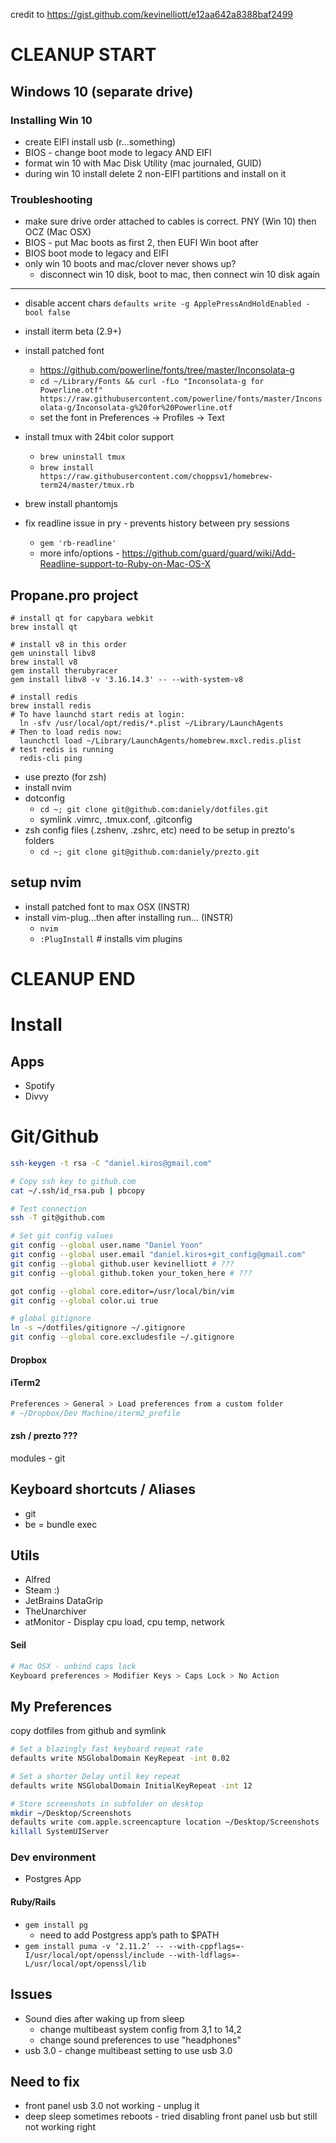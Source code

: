 credit to https://gist.github.com/kevinelliott/e12aa642a8388baf2499

# CLEANUP START

## Windows 10 (separate drive)
### Installing Win 10
* create EIFI install usb (r...something)
* BIOS - change boot mode to legacy AND EIFI
* format win 10 with Mac Disk Utility (mac journaled, GUID)
* during win 10 install delete 2 non-EIFI partitions and install on it

### Troubleshooting
* make sure drive order attached to cables is correct. PNY (Win 10) then OCZ (Mac OSX)
* BIOS - put Mac boots as first 2, then EUFI Win boot after
* BIOS boot mode to legacy and EIFI
* only win 10 boots and mac/clover never shows up?
  * disconnect win 10 disk, boot to mac, then connect win 10 disk again

----------------------

* disable accent chars `defaults write -g ApplePressAndHoldEnabled -bool false`

* install iterm beta (2.9+)
* install patched font
  * https://github.com/powerline/fonts/tree/master/Inconsolata-g
  * `cd ~/Library/Fonts && curl -fLo "Inconsolata-g for Powerline.otf" https://raw.githubusercontent.com/powerline/fonts/master/Inconsolata-g/Inconsolata-g%20for%20Powerline.otf`
  * set the font in Preferences -> Profiles -> Text
* install tmux with 24bit color support
  * `brew uninstall tmux`
  * `brew install https://raw.githubusercontent.com/choppsv1/homebrew-term24/master/tmux.rb`

* brew install phantomjs

* fix readline issue in pry - prevents history between pry sessions
  * `gem 'rb-readline'`
  * more info/options - https://github.com/guard/guard/wiki/Add-Readline-support-to-Ruby-on-Mac-OS-X

## Propane.pro project
```
# install qt for capybara webkit
brew install qt

# install v8 in this order
gem uninstall libv8
brew install v8
gem install therubyracer
gem install libv8 -v '3.16.14.3' -- --with-system-v8
```

```
# install redis
brew install redis
# To have launchd start redis at login:
  ln -sfv /usr/local/opt/redis/*.plist ~/Library/LaunchAgents
# Then to load redis now:
  launchctl load ~/Library/LaunchAgents/homebrew.mxcl.redis.plist
# test redis is running
  redis-cli ping
```


* use prezto (for zsh)
* install nvim
* dotconfig
  * `cd ~; git clone git@github.com:daniely/dotfiles.git`
  * symlink .vimrc, .tmux.conf, .gitconfig
* zsh config files (.zshenv, .zshrc, etc) need to be setup in prezto's folders
  * `cd ~; git clone git@github.com:daniely/prezto.git`

## setup nvim
* install patched font to max OSX (INSTR)
* install vim-plug...then after installing run... (INSTR)
  * `nvim`
  * `:PlugInstall` # installs vim plugins


# CLEANUP END


# Install

## Apps

* Spotify
* Divvy

# Git/Github

```bash
ssh-keygen -t rsa -C "daniel.kiros@gmail.com"

# Copy ssh key to github.com
cat ~/.ssh/id_rsa.pub | pbcopy

# Test connection
ssh -T git@github.com

# Set git config values
git config --global user.name "Daniel Yoon"
git config --global user.email "daniel.kiros+git_config@gmail.com"
git config --global github.user kevinelliott # ???
git config --global github.token your_token_here # ???

got config --global core.editor=/usr/local/bin/vim
git config --global color.ui true

# global gitignore
ln -s ~/dotfiles/gitignore ~/.gitignore
git config --global core.excludesfile ~/.gitignore
```

#### Dropbox

#### iTerm2

```bash
Preferences > General > Load preferences from a custom folder
# ~/Dropbox/Dev Machine/iterm2_profile
```

#### zsh / prezto ???

modules - git

## Keyboard shortcuts / Aliases

* git
* be = bundle exec

## Utils

* Alfred
* Steam :)
* JetBrains DataGrip
* TheUnarchiver
* atMonitor - Display cpu load, cpu temp, network

#### Seil

```bash
# Mac OSX - unbind caps lock
Keyboard preferences > Modifier Keys > Caps Lock > No Action
```

## My Preferences

copy dotfiles from github and symlink

```bash
# Set a blazingly fast keyboard repeat rate
defaults write NSGlobalDomain KeyRepeat -int 0.02

# Set a shorter Delay until key repeat
defaults write NSGlobalDomain InitialKeyRepeat -int 12

# Store screenshots in subfolder on desktop
mkdir ~/Desktop/Screenshots
defaults write com.apple.screencapture location ~/Desktop/Screenshots
killall SystemUIServer
```

### Dev environment

* Postgres App

#### Ruby/Rails

* `gem install pg`
  * need to add Postgress app’s path to $PATH
* `gem install puma -v ‘2.11.2’ -- --with-cppflags=-I/usr/local/opt/openssl/include --with-ldflags=-L/usr/local/opt/openssl/lib`

## Issues

* Sound dies after waking up from sleep
  * change multibeast system config from 3,1 to 14,2
  * change sound preferences to use "headphones"
* usb 3.0 - change multibeast setting to use usb 3.0

## Need to fix
* front panel usb 3.0 not working - unplug it
* deep sleep sometimes reboots - tried disabling front panel usb but still not working right
